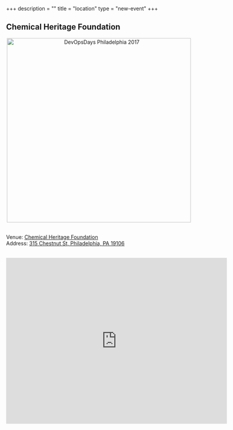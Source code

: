 +++
description = ""
title = "location"
type = "new-event"
+++
## Chemical Heritage Foundation

<div style="text-align:center;"> <a href="http://www.chemheritage.org/"
target="_blank"> <img width="500px" alt="DevOpsDays Philadelphia 2017"
src="/events/2017-philadelphia/location/chf.jpg"/> </a> </div>
<br/>

Venue: <a href="http://www.chemheritage.org">Chemical Heritage Foundation</a><br />
Address: <a href="https://goo.gl/maps/1WSZeSfhR3H2">315 Chestnut St, Philadelphia, PA 19106</a><br />


<br/>
<div style="text-align:center;">
<iframe src="https://www.google.com/maps/embed?pb=!1m14!1m8!1m3!1d12234.634682769669!2d-75.146443!3d39.949024!3m2!1i1024!2i768!4f13.1!3m3!1m2!1s0x0%3A0x9fdd2fbe5d2744d3!2sChemical+Heritage+Foundation!5e0!3m2!1sen!2sus!4v1462626747895" width="600" height="450" frameborder="0" style="border:0" allowfullscreen></iframe>
</div>